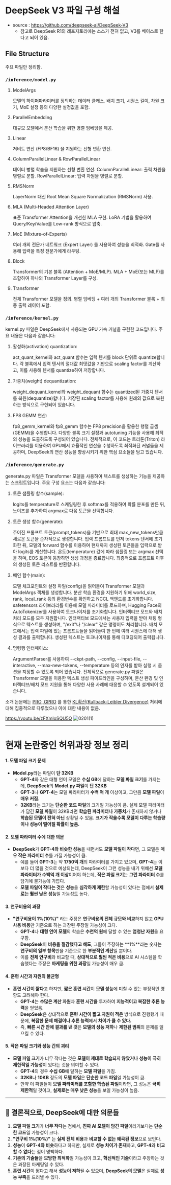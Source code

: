 # DeepSeek V3 파일 구성 해설

- source : https://github.com/deepseek-ai/DeepSeek-V3
    - 참고로 DeepSeek R1의 레포지토리에는 소스가 전혀 없고, V3를 베이스로 한다고 되어 있음.

## File Structure

주요 파일만 정리함.  

### `/inference/model.py`


1. ModelArgs

    모델의 하이퍼파라미터를 정의하는 데이터 클래스.
    배치 크기, 시퀀스 길이, 차원 크기, MoE 설정 등의 다양한 설정값을 포함.  

2. ParallelEmbedding

    대규모 모델에서 분산 학습을 위한 병렬 임베딩을 제공.

3. Linear

    저비트 연산 (FP8/BF16) 을 지원하는 선형 변환 연산.

4. ColumnParallelLinear & RowParallelLinear

    데이터 병렬 학습을 지원하는 선형 변환 연산.
    ColumnParallelLinear: 출력 차원을 병렬로 분할.
    RowParallelLinear: 입력 차원을 병렬로 분할.

5. RMSNorm

    LayerNorm 대신 Root Mean Square Normalization (RMSNorm) 사용.

6. MLA (Multi-Headed Attention Layer)

    표준 Transformer Attention을 개선한 MLA 구현.
    LoRA 기법을 활용하여 Query/Key/Value를 Low-rank 방식으로 압축.

7. MoE (Mixture-of-Experts)

    여러 개의 전문가 네트워크 (Expert Layer) 를 사용하여 성능을 최적화.
    Gate를 사용해 입력을 특정 전문가에게 라우팅.

8. Block

    Transformer의 기본 블록 (Attention + MoE/MLP).
    MLA + MoE(또는 MLP)를 조합하여 하나의 Transformer Layer를 구성.

9. Transformer
 
    전체 Transformer 모델을 정의.
    병렬 임베딩 + 여러 개의 Transformer 블록 + 최종 출력 레이어 포함.


### `/inference/kernel.py`
kernel.py 파일은 DeepSeek에서 사용되는 GPU 가속 커널을 구현한 코드입니다. 주요 내용은 다음과 같습니다:

1. 활성화(activation) quantization:

    act_quant_kernel와 act_quant 함수는 입력 텐서를 block 단위로 quantize합니다.
    각 블록에서 입력 텐서의 절대값 최댓값을 기반으로 scaling factor를 계산하고, 이를 사용해 텐서를 quantize하여 저장합니다. 

2. 가중치(weight) dequantization:

    weight_dequant_kernel와 weight_dequant 함수는 quantized된 가중치 텐서를 복원(dequantize)합니다.
    저장된 scaling factor를 사용해 원래의 값으로 복원하는 방식으로 구현되어 있습니다. 

3. FP8 GEMM 연산:

    fp8_gemm_kernel와 fp8_gemm 함수는 FP8 precision을 활용한 행렬 곱셈(GEMM)을 수행합니다.
    다양한 블록 크기 설정과 autotuning 기능을 사용해 최적의 성능을 도출하도록 구성되어 있습니다. 
    전체적으로, 이 코드는 트리톤(Triton) 라이브러리를 이용하여 GPU에서 효율적인 연산을 수행하도록 최적화된 커널들을 제공하며, DeepSeek의 연산 성능을 향상시키기 위한 핵심 요소들을 담고 있습니다.

### `/inference/generate.py`

generate.py 파일은 Transformer 모델을 사용하여 텍스트를 생성하는 기능을 제공하는 스크립트입니다. 주요 구성 요소는 다음과 같습니다:

1. 토큰 샘플링 함수(sample):

    logits를 temperature로 스케일링한 후 softmax를 적용하여 확률 분포를 만든 뒤, 노이즈를 추가하여 argmax로 다음 토큰을 선택합니다. 

2. 토큰 생성 함수(generate):

    주어진 프롬프트 토큰(prompt_tokens)을 기반으로 최대 max_new_tokens만큼 새로운 토큰을 순차적으로 생성합니다.
    입력 프롬프트를 먼저 tokens 텐서에 초기화한 뒤, 모델의 forward 함수를 이용하여 현재까지 생성된 토큰들을 입력으로 받아 logits를 계산합니다.
    온도(temperature) 값에 따라 샘플링 또는 argmax 선택을 하며, EOS 토큰이 등장하면 생성 과정을 종료합니다.
    최종적으로 프롬프트 이후의 생성된 토큰 리스트를 반환합니다. 

3. 메인 함수(main):

    모델 체크포인트와 설정 파일(config)을 읽어들여 Transformer 모델과 ModelArgs 객체를 생성합니다.
    분산 학습 환경을 지원하기 위해 world_size, rank, local_rank 등의 환경변수를 확인하고 NCCL 백엔드를 초기화합니다.
    safetensors 라이브러리를 이용해 모델 파라미터를 로드하며, Hugging Face의 AutoTokenizer를 사용하여 토크나이저를 초기화합니다.
    인터랙티브 모드와 배치 처리 모드를 모두 지원합니다.
    인터랙티브 모드에서는 사용자 입력을 받아 채팅 형식으로 텍스트를 생성하며, "/exit"나 "/clear" 같은 명령어도 처리합니다.
    배치 모드에서는 입력 파일에 있는 프롬프트들을 읽어들여 한 번에 여러 시퀀스에 대해 생성 결과를 출력합니다.
    생성된 텍스트는 토크나이저를 통해 디코딩되어 출력됩니다. 

4. 명령행 인터페이스:

    ArgumentParser를 사용하여 --ckpt-path, --config, --input-file, --interactive, --max-new-tokens, --temperature 등의 인자를 받아 실행 시 옵션을 지정할 수 있도록 되어 있습니다.
    전체적으로 generate.py 파일은 Transformer 모델을 이용한 텍스트 생성 파이프라인을 구성하며, 분산 환경 및 인터랙티브/배치 모드 지원을 통해 다양한 사용 사례에 대응할 수 있도록 설계되어 있습니다.

소개 논문에는 [PRO, GPRO](https://github.com/LowyShin/KnowledgeBase/blob/master/dic/a/AI/PPO_DPO_KTO_GRPO_Comparison.md) 를 통한 [KL확산(Kullback-Leibler Divergence)](https://github.com/LowyShin/KnowledgeBase/blob/master/dic/a/AI/Kullback-Leibler.md) 처리에 대해 집중적으로 다루었으나 
이에 대한 내용이 없음. 

https://youtu.be/zFXmIoSQU5Q
![0201(1)](https://github.com/user-attachments/assets/67146c3b-32c4-4114-872a-5364fcc10267)

---
# **현재 논란중인 허위과장 정보 정리**


#### 1. **모델 파일 크기 문제**
- **Model.py**라는 파일이 **단 32KB**
  - **GPT-4**와 같은 대형 언어 모델은 **수십 GB**에 달하는 **모델 파일 크기**를 가지는데, **DeepSeek**의 **Model.py 파일**이 **단 32KB**
  - **GPT-3**나 **GPT-4**는 모델 파라미터가 **수백 억 개** 이상이고, 그만큼 **모델 파일**이 **매우 커짐**.
  - **32KB**라는 크기는 **단순한 코드 파일**의 크기일 가능성이 큼. 실제 모델 파라미터가 담긴 **모델 파일**이 32KB라면 **학습된 파라미터나 가중치**가 존재하지 않거나 **학습된 모델이 전혀 아닌** 상황일 수 있음.
  **크기가 작을수록 모델이 다루는 학습량이나 성능이 떨어질 확률이 높음.**

#### 2. **모델 파라미터 수에 대한 의문**
- **DeepSeek**가 **GPT-4와 비슷한 성능**을 내면서도 **모델 파일이 작다**면, 그 모델은 **매우 작은 파라미터 수**를 가질 가능성이 큼.
  - 예를 들어 **GPT-3**는 약 **1750억 개**의 파라미터를 가지고 있으며, **GPT-4**는 이보다 더 많을 것으로 예상되는데, DeepSeek이 그런 성능을 내기 위해선 **모델 파라미터가 수백억 개 이상**이어야 하는데, **작은 파일 크기**는 **그런 파라미터 수**를 담기에 불가능에 가깝다.
  - **모델 파일이 작다는 것**은 **성능**을 **심각하게 제한**할 가능성이 있다는 점에서 **실제로는 훨씬 낮은 성능**일 가능성도 높다.

#### 3. **연구비용의 과장**
- **"연구비용이 1%(10%)"** 라는 주장은 **연구비용의 전체 규모와 비교**하지 않고 **GPU 사용 비용**만 기준으로 하는 과장된 주장일 가능성이 크다.
  - **GPT-4**나 **대형 언어 모델**의 학습은 **수천억 원**에 달할 수 있는 **엄청난 자원**을 요구함. 
  - **DeepSeek**이 **비용을 절감했다고 해도**, 그들이 주장하는 **1%**라는 숫자는 **연구비의 일부 항목**만을 기준으로 한 **부분적인 계산**일 뿐이다.
  - 이를 **전체 연구비**와 비교할 때, **상대적으로 훨씬 적은 비용**으로 AI 시스템을 학습했다는 주장은 **마케팅을 위한 과장**일 가능성이 매우 큼.

#### 4. **훈련 시간과 자원의 불균형**
- **훈련 시간이 짧다**고 하지만, **짧은 훈련 시간**이 **모델 성능**에 미칠 수 있는 부정적인 영향도 고려해야 한다.
  - **GPT-4**는 **수많은 계산 자원**과 **훈련 시간을** 투자하여 **지능적이고 복잡한 추론 능력**을 얻었음.
  - **DeepSeek**은 상대적으로 **훈련 시간이 짧고 자원이 적은** 방식으로 진행했기 때문에, **복잡한 문제 해결이나 추론 능력**에서 **차이가 클 수 있다.**
  - 즉, **빠른 시간 안에 결과를 낸 것**은 **모델의 성능 저하**나 **제한된 범위**의 문제를 일으킬 수 있다.

#### 5. **작은 파일 크기와 성능 간의 괴리**
- **모델 파일 크기**가 너무 작다는 것은 **모델이 제대로 학습되지 않았거나** **성능이 극히 제한적일 가능성**이 있다는 것을 의미할 수 있다.
  - **GPT-4**의 경우 **수십 GB**에 달하는 **모델 파일**을 가짐.
  - **32KB**나 **10KB** 정도의 **모델 파일**은 **단순한 코드 파일**일 가능성이 큼.
  - 만약 이 파일들이 **모델 파라미터를 포함한 학습된 파일**이라면, 그 성능은 **극히 제한적**일 것이고, **실제로는 매우 낮은 성능**을 보일 가능성이 높음.

---

## 📌 **결론적으로, DeepSeek에 대한 의문들**

1. **모델 파일 크기**가 **너무 작다**는 점에서, **진짜 AI 모델이 담긴 파일**이라기보다는 **단순한 코드**일 가능성이 크다.
2. **"연구비 1%(10%)"** 는 **실제 전체 비용**과 **비교할 수 없는 왜곡된 정보**으로 보인다.
3. **성능**이 **GPT-4와 비슷**하다고 하지만, 실제로 **성능 차이가 존재**하고, **GPT-4**와 **비교할 수 없다**는 점이 명백하다.
4. **기존의 기술들**을 **모방한 최적화**일 가능성이 크고, **혁신적인 기술**이라고 주장하는 것은 과장된 마케팅일 수 있다.
5. **훈련 시간**이 짧다고 해서 **성능이 저하**될 수 있으며, **DeepSeek의 모델**은 실제로 **성능 부족**을 드러낼 수 있다.
